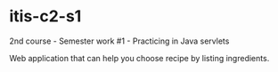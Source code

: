 # itis-c2-s1
2nd course - Semester work #1 - Practicing in Java servlets

Web application that can help you choose recipe by listing ingredients.

